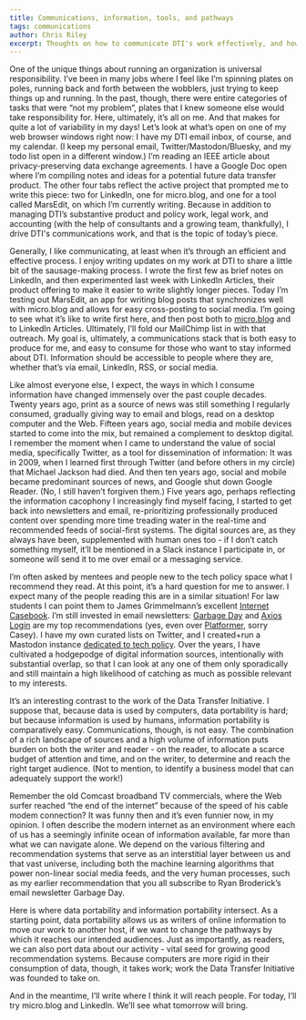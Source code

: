 ```yaml
---
title: Communications, information, tools, and pathways
tags: communications
author: Chris Riley
excerpt: Thoughts on how to communicate DTI's work effectively, and how the multiplicity of channels landscape parallels data portability.
---
```


One of the unique things about running an organization is universal responsibility. I’ve been in many jobs where I feel like I’m spinning plates on poles, running back and forth between the wobblers, just trying to keep things up and running. In the past, though, there were entire categories of tasks that were “not my problem”, plates that I knew someone else would take responsibility for. Here, ultimately, it’s all on me. And that makes for quite a lot of variability in my days! Let’s look at what’s open on one of my web browser windows right now: I have my DTI email inbox, of course, and my calendar. (I keep my personal email, Twitter/Mastodon/Bluesky, and my todo list open in a different window.) I’m reading an IEEE article about privacy-preserving data exchange agreements. I have a Google Doc open where I’m compiling notes and ideas for a potential future data transfer product. The other four tabs reflect the active project that prompted me to write this piece: two for LinkedIn, one for micro.blog, and one for a tool called MarsEdit, on which I’m currently writing. Because in addition to managing DTI’s substantive product and policy work, legal work, and accounting (with the help of consultants and a growing team, thankfully), I drive DTI's communications work, and that is the topic of today’s piece.

Generally, I like communicating, at least when it’s through an efficient and effective process. I enjoy writing updates on my work at DTI to share a little bit of the sausage-making process. I wrote the first few as brief notes on LinkedIn, and then experimented last week with LinkedIn Articles, their product offering to make it easier to write slightly longer pieces. Today I’m testing out MarsEdit, an app for writing blog posts that synchronizes well with micro.blog and allows for easy cross-posting to social media. I’m going to see what it’s like to write first here, and then post both to [micro.blog](https://dtinit.micro.blog/2023/06/13/communications-information-tools.html) and to LinkedIn Articles. Ultimately, I’ll fold our MailChimp list in with that outreach. My goal is, ultimately, a communications stack that is both easy to produce for me, and easy to consume for those who want to stay informed about DTI. Information should be accessible to people where they are, whether that’s via email, LinkedIn, RSS, or social media.

Like almost everyone else, I expect, the ways in which I consume information have changed immensely over the past couple decades. Twenty years ago, print as a source of news was still something I regularly consumed, gradually giving way to email and blogs, read on a desktop computer and the Web. Fifteen years ago, social media and mobile devices started to come into the mix, but remained a complement to desktop digital. I remember the moment when I came to understand the value of social media, specifically Twitter, as a tool for dissemination of information: It was in 2009, when I learned first through Twitter (and before others in my circle) that Michael Jackson had died. And then ten years ago, social and mobile became predominant sources of news, and Google shut down Google Reader. (No, I still haven’t forgiven them.) Five years ago, perhaps reflecting the information cacophony I increasingly find myself facing, I started to get back into newsletters and email, re-prioritizing professionally produced content over spending more time treading water in the real-time and recommended feeds of social-first systems. The digital sources are, as they always have been, supplemented with human ones too - if I don’t catch something myself, it’ll be mentioned in a Slack instance I participate in, or someone will send it to me over email or a messaging service.

I’m often asked by mentees and people new to the tech policy space what I recommend they read. At this point, it’s a hard question for me to answer. I expect many of the people reading this are in a similar situation! For law students I can point them to James Grimmelmann’s excellent [Internet Casebook](https://internetcasebook.com/). I’m still invested in email newsletters: [Garbage Day](https://www.garbageday.email/) and [Axios Login](https://link.axios.com/join/login-signup) are my top recommendations (yes, even over [Platformer](https://platformer.news/), sorry Casey). I have my own curated lists on Twitter, and I created+run a Mastodon instance [dedicated to tech policy](https://techpolicy.social/). Over the years, I have cultivated a hodgepodge of digital information sources, intentionally with substantial overlap, so that I can look at any one of them only sporadically and still maintain a high likelihood of catching as much as possible relevant to my interests.

It’s an interesting contrast to the work of the Data Transfer Initiative. I suppose that, because data is used by computers, data portability is hard; but because information is used by humans, information portability is comparatively easy. Communications, though, is not easy. The combination of a rich landscape of sources and a high volume of information puts burden on both the writer and reader - on the reader, to allocate a scarce budget of attention and time, and on the writer, to determine and reach the right target audience. (Not to mention, to identify a business model that can adequately support the work!)

Remember the old Comcast broadband TV commercials, where the Web surfer reached “the end of the internet” because of the speed of his cable modem connection? It was funny then and it’s even funnier now, in my opinion. I often describe the modern internet as an environment where each of us has a seemingly infinite ocean of information available, far more than what we can navigate alone. We depend on the various filtering and recommendation systems that serve as an interstitial layer between us and that vast universe, including both the machine learning algorithms that power non-linear social media feeds, and the very human processes, such as my earlier recommendation that you all subscribe to Ryan Broderick’s email newsletter Garbage Day.

Here is where data portability and information portability intersect. As a starting point, data portability allows us as writers of online information to move our work to another host, if we want to change the pathways by which it reaches our intended audiences. Just as importantly, as readers, we can also port data about our activity - vital seed for growing good recommendation systems. Because computers are more rigid in their consumption of data, though, it takes work; work the Data Transfer Initiative was founded to take on.

And in the meantime, I’ll write where I think it will reach people. For today, I’ll try micro.blog and LinkedIn. We’ll see what tomorrow will bring.
